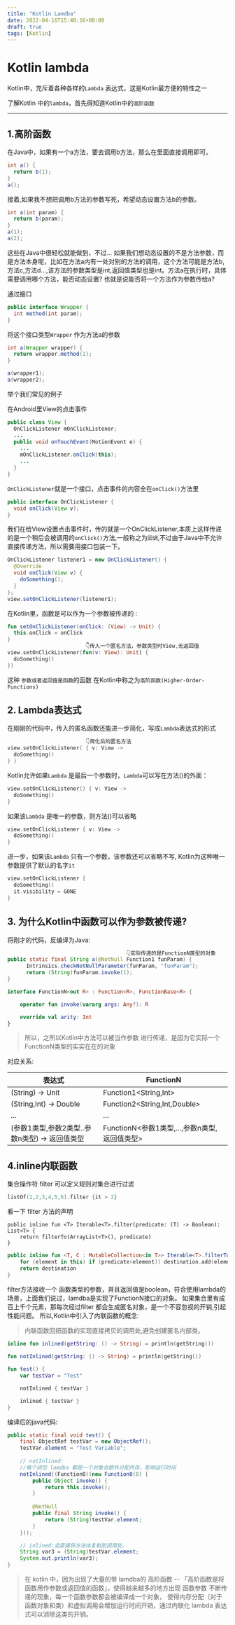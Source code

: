 ```yaml
---
title: "Kotlin Lamdba"
date: 2022-04-16T15:48:16+08:00
draft: true
tags: [Kotlin]
---
```



# Kotlin lambda  

Kotlin中，充斥着各种各样的`Lambda` 表达式，这是Kotlin最方便的特性之一

了解Kotlin 中的`lambda`，首先得知道Kotlin中的`高阶函数`  

---


## 1.高阶函数  


在Java中，如果有一个a方法，要去调用b方法，那么在里面直接调用即可。

```java
int a() {
  return b(1);
}
a();
```

接着,如果我不想把调用b方法的参数写死，希望动态设置方法b的参数。

```java
int a(int param) {
  return b(param);
}
a(1);
a(2);
```

这些在Java中很轻松就能做到，不过...
如果我们想动态设置的不是方法参数，而是方法本身呢，比如在方法a内有一处对别的方法的调用，这个方法可能是方法b,方法c,方法d...,该方法的参数类型是int,返回值类型也是int。方法a在执行时，具体需要调用哪个方法，能否动态设置? 也就是说能否将一个方法作为参数传给a?  



通过接口

```java
public interface Wrapper {
  int method(int param);
}
```

将这个接口类型`Wrapper` 作为方法a的参数
```java
int a(Wrapper wrapper) {
  return wrapper.method(1);
}
```

```java
a(wrapper1);
a(wrapper2);
```


举个我们常见的例子

在Android里View的点击事件
```java
public class View {
  OnClickListener mOnClickListener;
  ...
  public void onTouchEvent(MotionEvent e) {
    ...
    mOnClickListener.onClick(this);
    ...
  }
}
```

`OnClickListener`就是一个接口，点击事件的内容全在`onClick()`方法里  

```java
public interface OnClickListener {
  void onClick(View v);
}
```

我们在给View设置点击事件时，传的就是一个OnClickListener,本质上这样传递的是一个稍后会被调用的`onClick()`方法,一般称之为`回调`,不过由于Java中不允许直接传递方法，所以需要用接口包装一下。

```java
OnClickListener listener1 = new OnClickListener() {
  @Override
  void onClick(View v) {
    doSomething();
  }
};
view.setOnClickListener(listener1);
```



在Kotlin里，函数是可以作为一个参数被传递的 :  

```kotlin
fun setOnClickListener(onClick: (View) -> Unit) {
  this.onClick = onClick
}
                         👇传入一个匿名方法，参数类型时View,无返回值                        
view.setOnClickListener(fun(v: View): Unit) {
  doSomething()
})
```



这种 `参数或者返回值是函数`的函数 在Kotlin中称之为`高阶函数(Higher-Order-Functions)`   



## 2. Lambda表达式

在刚刚的代码中，传入的匿名函数还能进一步简化，写成`Lambda`表达式的形式

```kotlin
                         👇简化后的匿名方法                       
view.setOnClickListener( { v: View ->
  doSomething()
} )
```

Kotlin允许如果`Lambda` 是最后一个参数时，`Lambda`可以写在方法()的外面： 

```kotlin
view.setOnClickListener() { v: View ->
  doSomething()
}
```

如果该`Lambda` 是唯一的参数，则方法()可以省略

```kotlin
view.setOnClickListener { v: View ->
  doSomething()
}
```

进一步，如果该`Lambda` 只有一个参数，该参数还可以省略不写, Kotlin为这种唯一参数提供了默认的名字`it`

```kotlin
view.setOnClickListener { 
  doSomething()
  it.visibility = GONE
}
```



## 3. 为什么Kotlin中函数可以作为参数被传递?  

将刚才的代码，反编译为Java:  
```java
                                      👇实际传递的是FunctionN类型的对象
public static final String a(@NotNull Function1 funParam) {
      Intrinsics.checkNotNullParameter(funParam, "funParam");
      return (String)funParam.invoke(1);
}
```

```kotlin
interface FunctionN<out R> : Function<R>, FunctionBase<R> {

    operator fun invoke(vararg args: Any?): R

    override val arity: Int
}
```



> 所以，之所以Kotlin中方法可以被当作参数 进行传递，是因为它实际一个FunctionN类型的实实在在的对象



对应关系:  

| 表达式                           | FunctionN                        |
| ----------------------------- | -------------------------------- |
| (String) -> Unit              | Function1<String,Int>            |
| (String,Int) -> Double        | Function2<String,Int,Double>     |
| ...                           | ...                              |
| (参数1类型,参数2类型..参数n类型) -> 返回值类型 | FunctionN<参数1类型,...,参数n类型,返回值类型> |  


## 4.inline内联函数

集合操作符 filter 可以定义规则对集合进行过滤  
```kotlin
listOf(1,2,3,4,5,6).filter {it > 2}
```
看一下 filter 方法的声明
```kotiln
public inline fun <T> Iterable<T>.filter(predicate: (T) -> Boolean): List<T> {
    return filterTo(ArrayList<T>(), predicate)
}
```

```kotlin
public inline fun <T, C : MutableCollection<in T>> Iterable<T>.filterTo(destination: C, predicate: (T) -> Boolean): C {
    for (element in this) if (predicate(element)) destination.add(element)
    return destination
}
```  

filter方法接收一个 函数类型的参数，并且返回值是boolean，符合使用lambda的场景，上面我们说过，lamdba是实现了FunctionN接口的对象。
如果集合里有成百上千个元素，那每次经过filter 都会生成匿名对象，是一个不容忽视的开销,引起性能问题。
所以,Kotlin中引入了内联函数的概念:

> 内联函数回把函数的实现直接拷贝的调用处,避免创建匿名内部类。  


```kotlin
inline fun inlined(getString: () -> String) = println(getString()) 
 
fun notInlined(getString: () -> String) = println(getString())

fun test() {
    var testVar = "Test"

    notInlined { testVar }

    inlined { testVar }
}
```  

编译后的java代码:  

```java
public static final void test() {
    final ObjectRef testVar = new ObjectRef();
    testVar.element = "Test Variable";
    
    // notInlined:
    //每个闭包 lamdba 都是一个对象会额外分配内存，影响运行时间
    notInlined((Function0)(new Function0(0) {
        public Object invoke() {
            return this.invoke();
        }
    
        @NotNull
        public final String invoke() {
            return (String)testVar.element;
        }
    }));

    // inlined:会直接将方法体复制到调用处，
    String var3 = (String)testVar.element;
    System.out.println(var3);
}
```  

> 在 kotlin 中，因为出现了大量的带 lamdba的 高阶函数 -- 「高阶函数是将函数用作参数或返回值的函数」，使得越来越多的地方出现 函数参数 不断传递的现象，每一个函数参数都会被编译成一个对象， 使得内存分配（对于函数对象和类）和虚拟调用会增加运行时间开销，通过内联化 lambda 表达式可以消除这类的开销。

